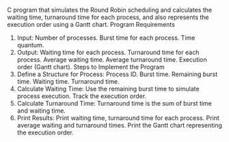  C program that simulates the Round Robin scheduling and calculates the
waiting time, turnaround time for each process, and also represents the execution order
using a Gantt chart.
Program Requirements
1. Input:
Number of processes.
Burst time for each process.
Time quantum.
2. Output:
 Waiting time for each process.
Turnaround time for each process.
Average waiting time.
Average turnaround time.
Execution order (Gantt chart).
Steps to Implement the Program
1. Define a Structure for Process:
Process ID.
Burst time.
Remaining burst time.
Waiting time.
Turnaround time.
2. Calculate Waiting Time:
Use the remaining burst time to simulate process execution.
Track the execution order.
3. Calculate Turnaround Time:
Turnaround time is the sum of burst time and waiting time.
4. Print Results:
Print waiting time, turnaround time for each process.
Print average waiting and turnaround times.
Print the Gantt chart representing the execution order.
